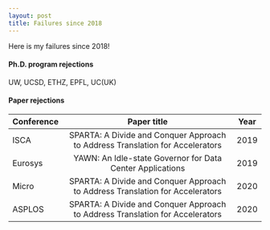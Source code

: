 ```yaml
---
layout: post
title: Failures since 2018
---
```


Here is my failures since 2018!

#### Ph.D. program rejections

UW, UCSD, ETHZ, EPFL, UC(UK)

#### Paper rejections

| **Conference** 	| **Paper title**  	| **Year** 	|
|-	|:-:	|:-:	|
| ISCA 	| SPARTA: A Divide and Conquer Approach to Address Translation for Accelerators 	| 2019 	|
| Eurosys 	| YAWN: An Idle-state Governor for Data Center Applications 	| 2019 	|
| Micro 	| SPARTA: A Divide and Conquer Approach to Address Translation for Accelerators 	| 2020 	|
| ASPLOS 	| SPARTA: A Divide and Conquer Approach to Address Translation for Accelerators 	| 2020 	|
